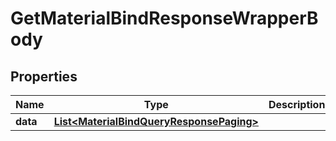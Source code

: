 

# GetMaterialBindResponseWrapperBody


## Properties

Name | Type | Description | Notes
------------ | ------------- | ------------- | -------------
**data** | [**List&lt;MaterialBindQueryResponsePaging&gt;**](MaterialBindQueryResponsePaging.md) |  |  [optional]



